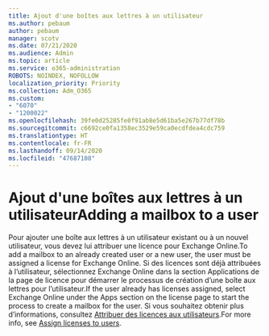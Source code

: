 ```yaml
---
title: Ajout d'une boîtes aux lettres à un utilisateur
ms.author: pebaum
author: pebaum
manager: scotv
ms.date: 07/21/2020
ms.audience: Admin
ms.topic: article
ms.service: o365-administration
ROBOTS: NOINDEX, NOFOLLOW
localization_priority: Priority
ms.collection: Adm_O365
ms.custom:
- "6070"
- "1200022"
ms.openlocfilehash: 39fe0d25285fe0f91ab8e5d61ba5e267b77df78b
ms.sourcegitcommit: c6692ce0fa1358ec3529e59ca0ecdfdea4cdc759
ms.translationtype: HT
ms.contentlocale: fr-FR
ms.lasthandoff: 09/14/2020
ms.locfileid: "47687108"
---
```

# <a name="adding-a-mailbox-to-a-user"></a><span data-ttu-id="876df-102">Ajout d'une boîtes aux lettres à un utilisateur</span><span class="sxs-lookup"><span data-stu-id="876df-102">Adding a mailbox to a user</span></span>

<span data-ttu-id="876df-103">Pour ajouter une boîte aux lettres à un utilisateur existant ou à un nouvel utilisateur, vous devez lui attribuer une licence pour Exchange Online.</span><span class="sxs-lookup"><span data-stu-id="876df-103">To add a mailbox to an already created user or a new user, the user must be assigned a license for Exchange Online.</span></span> <span data-ttu-id="876df-104">Si des licences sont déjà attribuées à l’utilisateur, sélectionnez Exchange Online dans la section Applications de la page de licence pour démarrer le processus de création d’une boîte aux lettres pour l’utilisateur.</span><span class="sxs-lookup"><span data-stu-id="876df-104">If the user already has licenses assigned, select Exchange Online under the Apps section on the license page to start the process to create a mailbox for the user.</span></span> <span data-ttu-id="876df-105">Si vous souhaitez obtenir plus d’informations, consultez [Attribuer des licences aux utilisateurs](https://docs.microsoft.com/microsoft-365/admin/manage/assign-licenses-to-users).</span><span class="sxs-lookup"><span data-stu-id="876df-105">For more info, see [Assign licenses to users](https://docs.microsoft.com/microsoft-365/admin/manage/assign-licenses-to-users).</span></span>